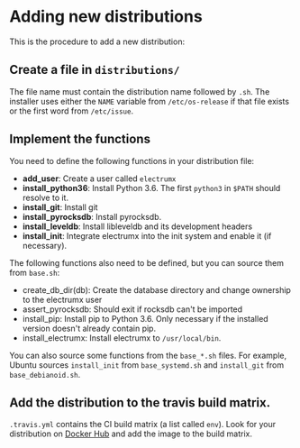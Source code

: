 # Adding new distributions
This is the procedure to add a new distribution:
## Create a file in `distributions/`
The file name must contain the distribution name followed by `.sh`. The installer uses either the `NAME` variable from `/etc/os-release`
if that file exists or the first word from `/etc/issue`. 
## Implement the functions
You need to define the following functions in your distribution file:
- **add_user**: Create a user called `electrumx`
- **install_python36**: Install Python 3.6. The first `python3` in `$PATH` should resolve to it.
- **install_git**: Install git
- **install_pyrocksdb**: Install pyrocksdb.
- **install_leveldb**: Install libleveldb and its development headers
- **install_init**: Integrate electrumx into the init system and enable it (if necessary).

The following functions also need to be defined, but you can source them from `base.sh`:
- create_db_dir(db): Create the database directory and change ownership to the electrumx user
- assert_pyrocksdb: Should exit if rocksdb can't be imported
- install_pip: Install pip to Python 3.6. Only necessary if the installed version doesn't already contain pip.
- install_electrumx: Install electrumx to `/usr/local/bin`.

You can also source some functions from the `base_*.sh` files. For example, Ubuntu sources `install_init` from `base_systemd.sh`
and `install_git` from `base_debianoid.sh`.
## Add the distribution to the travis build matrix.
`.travis.yml` contains the CI build matrix (a list called `env`). Look for your distribution on [Docker Hub](https://hub.docker.com/)
and add the image to the build matrix.
